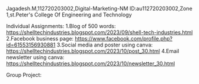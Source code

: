 Jagadesh.M,112720203002,Digital-Marketing-NM ID:au112720203002,Zone 1,st.Peter's College Of Engineering and Technology

Individual Assignments:
  1.Blog of 500 words: https://shelltechindustries.blogspot.com/2023/09/shell-tech-industries.html
  2.Facebook business page: https://www.facebook.com/profile.php?id=61553156930881
  3.Social media and poster using canva: https://shelltechindustries.blogspot.com/2023/10/post_30.html
  4.Email newsletter using canva: https://shelltechindustries.blogspot.com/2023/10/newsletter_30.html

Group Project:
